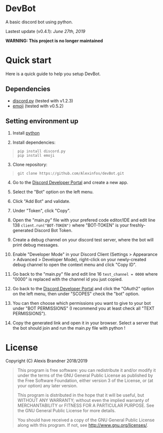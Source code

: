 # DevBot

A basic discord bot using python.

Lastest update (v0.4.1): *June 27th, 2019*

**WARNING: This project is no longer maintained**


# Quick start

Here is a quick guide to help you setup DevBot.

## Dependencies

 - [discord.py](https://github.com/Rapptz/discord.py) (tested with v1.2.3)
 - [emoji](https://github.com/carpedm20/emoji/) (tested with v0.5.2)

## Setting environment up

 1. Install [python](https://wiki.python.org/moin/BeginnersGuide/Download)
 
 2. Install dependencies:
>     pip install discord.py
>     pip install emoji

 3. Clone repository:

>     git clone https://github.com/Alexinfos/devBot.git
 4. Go to the [Discord Developer Portal](https://discordapp.com/developers/applications/) and create a new app.

 5. Select the "Bot" option on the left menu.

 6. Click "Add Bot" and validate.

 7. Under "Token", click "Copy".

 8. Open the "main.py" file with your prefered code editor/IDE and edit line 138 `client.run("BOT-TOKEN")` where "BOT-TOKEN" is your freshly-generated Discord Bot Token.
 
 9. Create a debug channel on your discord test server, where the bot will print debug messages.
 
 10. Enable "Developer Mode" in your Discord Client (Settings > Appearance >  Advanced > Developer Mode), right-click on your newly-created debug channel to open the context menu and click "Copy ID".
 
 11. Go back to the "main.py" file and edit line 16 `test_channel = 0000` where "0000" is replaced with the channel id you just copied.
 
 12. Go back to the [Discord Developer Portal](https://discordapp.com/developers/applications/) and click the "OAuth2" option on the left menu, then under "SCOPES" check the "bot" option.
 
 13. You can then choose which permissions you want to give to your bot under "BOT PERMISSIONS" (I recommend you at least check all "TEXT PERMISSIONS").
 
 14. Copy the generated link and open it in your browser. Select a server that the bot should join and run the main.py file with python !

# License

Copyright (C) Alexis Brandner 2018/2019

>    This program is free software: you can redistribute it and/or modify it under the terms of the GNU General Public License as published by the Free Software Foundation, either version 3 of the  License, or (at your option) any later version.
>     
>    This program is distributed in the hope that it will be useful, but WITHOUT ANY WARRANTY; without even the implied warranty of MERCHANTABILITY or FITNESS FOR A PARTICULAR PURPOSE. See the GNU General Public License for more details.
>     
>    You should have received a copy of the GNU General Public License along with this program. If not, see <http://www.gnu.org/licenses/>.

